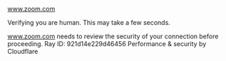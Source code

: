 www.zoom.com

Verifying you are human. This may take a few seconds.

www.zoom.com needs to review the security of your connection before proceeding.
Ray ID: 921d14e229d46456
Performance & security by Cloudflare